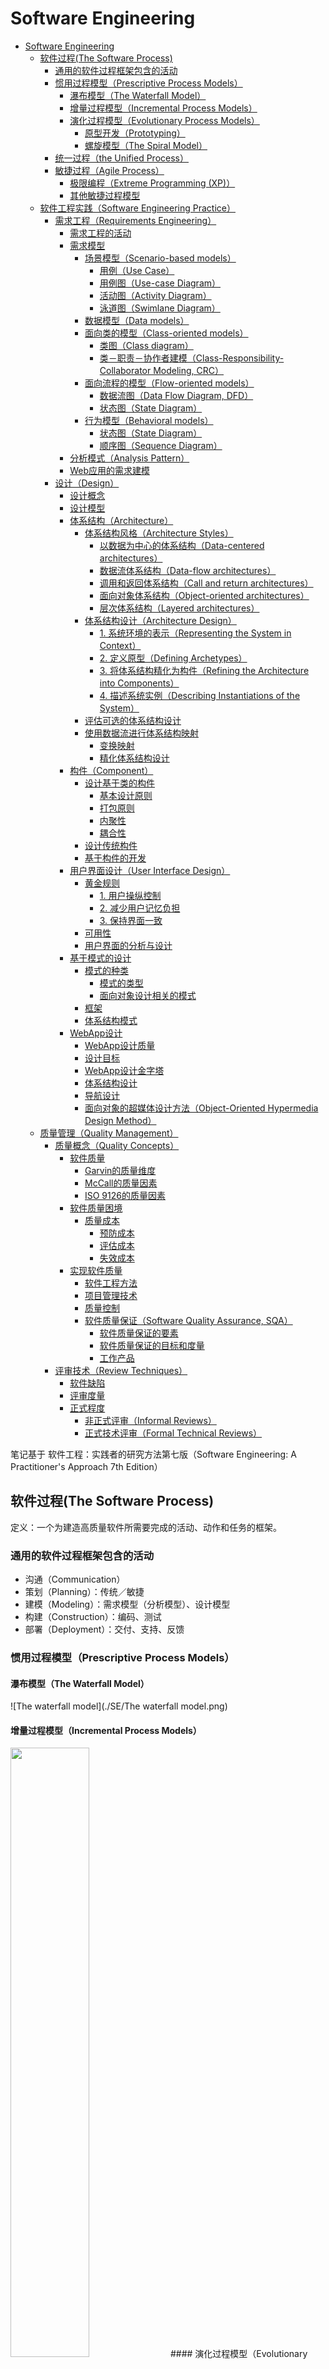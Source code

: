 # Software Engineering

* [Software Engineering](#software-engineering)
  * [软件过程(The Software Process)](#%E8%BD%AF%E4%BB%B6%E8%BF%87%E7%A8%8Bthe-software-process)
    * [通用的软件过程框架包含的活动](#%E9%80%9A%E7%94%A8%E7%9A%84%E8%BD%AF%E4%BB%B6%E8%BF%87%E7%A8%8B%E6%A1%86%E6%9E%B6%E5%8C%85%E5%90%AB%E7%9A%84%E6%B4%BB%E5%8A%A8)
    * [惯用过程模型（Prescriptive Process Models）](#%E6%83%AF%E7%94%A8%E8%BF%87%E7%A8%8B%E6%A8%A1%E5%9E%8Bprescriptive-process-models)
      * [瀑布模型（The Waterfall Model）](#%E7%80%91%E5%B8%83%E6%A8%A1%E5%9E%8Bthe-waterfall-model)
      * [增量过程模型（Incremental Process Models）](#%E5%A2%9E%E9%87%8F%E8%BF%87%E7%A8%8B%E6%A8%A1%E5%9E%8Bincremental-process-models)
      * [演化过程模型（Evolutionary Process Models）](#%E6%BC%94%E5%8C%96%E8%BF%87%E7%A8%8B%E6%A8%A1%E5%9E%8Bevolutionary-process-models)
        * [原型开发（Prototyping）](#%E5%8E%9F%E5%9E%8B%E5%BC%80%E5%8F%91prototyping)
        * [螺旋模型（The Spiral Model）](#%E8%9E%BA%E6%97%8B%E6%A8%A1%E5%9E%8Bthe-spiral-model)
    * [统一过程（the Unified Process）](#%E7%BB%9F%E4%B8%80%E8%BF%87%E7%A8%8Bthe-unified-process)
    * [敏捷过程（Agile Process）](#%E6%95%8F%E6%8D%B7%E8%BF%87%E7%A8%8Bagile-process)
      * [极限编程（Extreme Programming (XP)）](#%E6%9E%81%E9%99%90%E7%BC%96%E7%A8%8Bextreme-programming-xp)
      * [其他敏捷过程模型](#%E5%85%B6%E4%BB%96%E6%95%8F%E6%8D%B7%E8%BF%87%E7%A8%8B%E6%A8%A1%E5%9E%8B)
  * [软件工程实践（Software Engineering Practice）](#%E8%BD%AF%E4%BB%B6%E5%B7%A5%E7%A8%8B%E5%AE%9E%E8%B7%B5software-engineering-practice)
    * [需求工程（Requirements Engineering）](#%E9%9C%80%E6%B1%82%E5%B7%A5%E7%A8%8Brequirements-engineering)
      * [需求工程的活动](#%E9%9C%80%E6%B1%82%E5%B7%A5%E7%A8%8B%E7%9A%84%E6%B4%BB%E5%8A%A8)
      * [需求模型](#%E9%9C%80%E6%B1%82%E6%A8%A1%E5%9E%8B)
        * [场景模型（Scenario\-based models）](#%E5%9C%BA%E6%99%AF%E6%A8%A1%E5%9E%8Bscenario-based-models)
          * [用例（Use Case）](#%E7%94%A8%E4%BE%8Buse-case)
          * [用例图（Use\-case Diagram）](#%E7%94%A8%E4%BE%8B%E5%9B%BEuse-case-diagram)
          * [活动图（Activity Diagram）](#%E6%B4%BB%E5%8A%A8%E5%9B%BEactivity-diagram)
          * [泳道图（Swimlane Diagram）](#%E6%B3%B3%E9%81%93%E5%9B%BEswimlane-diagram)
        * [数据模型（Data models）](#%E6%95%B0%E6%8D%AE%E6%A8%A1%E5%9E%8Bdata-models)
        * [面向类的模型（Class\-oriented models）](#%E9%9D%A2%E5%90%91%E7%B1%BB%E7%9A%84%E6%A8%A1%E5%9E%8Bclass-oriented-models)
          * [类图（Class diagram）](#%E7%B1%BB%E5%9B%BEclass-diagram)
          * [类－职责－协作者建模（Class\-Responsibility\-Collaborator Modeling, CRC）](#%E7%B1%BB%E8%81%8C%E8%B4%A3%E5%8D%8F%E4%BD%9C%E8%80%85%E5%BB%BA%E6%A8%A1class-responsibility-collaborator-modeling-crc)
        * [面向流程的模型（Flow\-oriented models）](#%E9%9D%A2%E5%90%91%E6%B5%81%E7%A8%8B%E7%9A%84%E6%A8%A1%E5%9E%8Bflow-oriented-models)
          * [数据流图（Data Flow Diagram, DFD）](#%E6%95%B0%E6%8D%AE%E6%B5%81%E5%9B%BEdata-flow-diagram-dfd)
          * [状态图（State Diagram）](#%E7%8A%B6%E6%80%81%E5%9B%BEstate-diagram)
        * [行为模型（Behavioral models）](#%E8%A1%8C%E4%B8%BA%E6%A8%A1%E5%9E%8Bbehavioral-models)
          * [状态图（State Diagram）](#%E7%8A%B6%E6%80%81%E5%9B%BEstate-diagram-1)
          * [顺序图（Sequence Diagram）](#%E9%A1%BA%E5%BA%8F%E5%9B%BEsequence-diagram)
      * [分析模式（Analysis Pattern）](#%E5%88%86%E6%9E%90%E6%A8%A1%E5%BC%8Fanalysis-pattern)
      * [Web应用的需求建模](#web%E5%BA%94%E7%94%A8%E7%9A%84%E9%9C%80%E6%B1%82%E5%BB%BA%E6%A8%A1)
    * [设计（Design）](#%E8%AE%BE%E8%AE%A1design)
      * [设计概念](#%E8%AE%BE%E8%AE%A1%E6%A6%82%E5%BF%B5)
      * [设计模型](#%E8%AE%BE%E8%AE%A1%E6%A8%A1%E5%9E%8B)
      * [体系结构（Architecture）](#%E4%BD%93%E7%B3%BB%E7%BB%93%E6%9E%84architecture)
        * [体系结构风格（Architecture Styles）](#%E4%BD%93%E7%B3%BB%E7%BB%93%E6%9E%84%E9%A3%8E%E6%A0%BCarchitecture-styles)
          * [以数据为中心的体系结构（Data\-centered architectures）](#%E4%BB%A5%E6%95%B0%E6%8D%AE%E4%B8%BA%E4%B8%AD%E5%BF%83%E7%9A%84%E4%BD%93%E7%B3%BB%E7%BB%93%E6%9E%84data-centered-architectures)
          * [数据流体系结构（Data\-flow architectures）](#%E6%95%B0%E6%8D%AE%E6%B5%81%E4%BD%93%E7%B3%BB%E7%BB%93%E6%9E%84data-flow-architectures)
          * [调用和返回体系结构（Call and return architectures）](#%E8%B0%83%E7%94%A8%E5%92%8C%E8%BF%94%E5%9B%9E%E4%BD%93%E7%B3%BB%E7%BB%93%E6%9E%84call-and-return-architectures)
          * [面向对象体系结构（Object\-oriented architectures）](#%E9%9D%A2%E5%90%91%E5%AF%B9%E8%B1%A1%E4%BD%93%E7%B3%BB%E7%BB%93%E6%9E%84object-oriented-architectures)
          * [层次体系结构（Layered architectures）](#%E5%B1%82%E6%AC%A1%E4%BD%93%E7%B3%BB%E7%BB%93%E6%9E%84layered-architectures)
        * [体系结构设计（Architecture Design）](#%E4%BD%93%E7%B3%BB%E7%BB%93%E6%9E%84%E8%AE%BE%E8%AE%A1architecture-design)
          * [1\. 系统环境的表示（Representing the System in Context）](#1-%E7%B3%BB%E7%BB%9F%E7%8E%AF%E5%A2%83%E7%9A%84%E8%A1%A8%E7%A4%BArepresenting-the-system-in-context)
          * [2\. 定义原型（Defining Archetypes）](#2-%E5%AE%9A%E4%B9%89%E5%8E%9F%E5%9E%8Bdefining-archetypes)
          * [3\. 将体系结构精化为构件（Refining the Architecture into Components）](#3-%E5%B0%86%E4%BD%93%E7%B3%BB%E7%BB%93%E6%9E%84%E7%B2%BE%E5%8C%96%E4%B8%BA%E6%9E%84%E4%BB%B6refining-the-architecture-into-components)
          * [4\. 描述系统实例（Describing Instantiations of the System）](#4-%E6%8F%8F%E8%BF%B0%E7%B3%BB%E7%BB%9F%E5%AE%9E%E4%BE%8Bdescribing-instantiations-of-the-system)
        * [评估可选的体系结构设计](#%E8%AF%84%E4%BC%B0%E5%8F%AF%E9%80%89%E7%9A%84%E4%BD%93%E7%B3%BB%E7%BB%93%E6%9E%84%E8%AE%BE%E8%AE%A1)
        * [使用数据流进行体系结构映射](#%E4%BD%BF%E7%94%A8%E6%95%B0%E6%8D%AE%E6%B5%81%E8%BF%9B%E8%A1%8C%E4%BD%93%E7%B3%BB%E7%BB%93%E6%9E%84%E6%98%A0%E5%B0%84)
          * [变换映射](#%E5%8F%98%E6%8D%A2%E6%98%A0%E5%B0%84)
          * [精化体系结构设计](#%E7%B2%BE%E5%8C%96%E4%BD%93%E7%B3%BB%E7%BB%93%E6%9E%84%E8%AE%BE%E8%AE%A1)
      * [构件（Component）](#%E6%9E%84%E4%BB%B6component)
        * [设计基于类的构件](#%E8%AE%BE%E8%AE%A1%E5%9F%BA%E4%BA%8E%E7%B1%BB%E7%9A%84%E6%9E%84%E4%BB%B6)
          * [基本设计原则](#%E5%9F%BA%E6%9C%AC%E8%AE%BE%E8%AE%A1%E5%8E%9F%E5%88%99)
          * [打包原则](#%E6%89%93%E5%8C%85%E5%8E%9F%E5%88%99)
          * [内聚性](#%E5%86%85%E8%81%9A%E6%80%A7)
          * [耦合性](#%E8%80%A6%E5%90%88%E6%80%A7)
        * [设计传统构件](#%E8%AE%BE%E8%AE%A1%E4%BC%A0%E7%BB%9F%E6%9E%84%E4%BB%B6)
        * [基于构件的开发](#%E5%9F%BA%E4%BA%8E%E6%9E%84%E4%BB%B6%E7%9A%84%E5%BC%80%E5%8F%91)
      * [用户界面设计（User Interface Design）](#%E7%94%A8%E6%88%B7%E7%95%8C%E9%9D%A2%E8%AE%BE%E8%AE%A1user-interface-design)
        * [黄金规则](#%E9%BB%84%E9%87%91%E8%A7%84%E5%88%99)
          * [1\. 用户操纵控制](#1-%E7%94%A8%E6%88%B7%E6%93%8D%E7%BA%B5%E6%8E%A7%E5%88%B6)
          * [2\. 减少用户记忆负担](#2-%E5%87%8F%E5%B0%91%E7%94%A8%E6%88%B7%E8%AE%B0%E5%BF%86%E8%B4%9F%E6%8B%85)
          * [3\. 保持界面一致](#3-%E4%BF%9D%E6%8C%81%E7%95%8C%E9%9D%A2%E4%B8%80%E8%87%B4)
        * [可用性](#%E5%8F%AF%E7%94%A8%E6%80%A7)
        * [用户界面的分析与设计](#%E7%94%A8%E6%88%B7%E7%95%8C%E9%9D%A2%E7%9A%84%E5%88%86%E6%9E%90%E4%B8%8E%E8%AE%BE%E8%AE%A1)
      * [基于模式的设计](#%E5%9F%BA%E4%BA%8E%E6%A8%A1%E5%BC%8F%E7%9A%84%E8%AE%BE%E8%AE%A1)
        * [模式的种类](#%E6%A8%A1%E5%BC%8F%E7%9A%84%E7%A7%8D%E7%B1%BB)
          * [模式的类型](#%E6%A8%A1%E5%BC%8F%E7%9A%84%E7%B1%BB%E5%9E%8B)
          * [面向对象设计相关的模式](#%E9%9D%A2%E5%90%91%E5%AF%B9%E8%B1%A1%E8%AE%BE%E8%AE%A1%E7%9B%B8%E5%85%B3%E7%9A%84%E6%A8%A1%E5%BC%8F)
        * [框架](#%E6%A1%86%E6%9E%B6)
        * [体系结构模式](#%E4%BD%93%E7%B3%BB%E7%BB%93%E6%9E%84%E6%A8%A1%E5%BC%8F)
      * [WebApp设计](#webapp%E8%AE%BE%E8%AE%A1)
        * [WebApp设计质量](#webapp%E8%AE%BE%E8%AE%A1%E8%B4%A8%E9%87%8F)
        * [设计目标](#%E8%AE%BE%E8%AE%A1%E7%9B%AE%E6%A0%87)
        * [WebApp设计金字塔](#webapp%E8%AE%BE%E8%AE%A1%E9%87%91%E5%AD%97%E5%A1%94)
        * [体系结构设计](#%E4%BD%93%E7%B3%BB%E7%BB%93%E6%9E%84%E8%AE%BE%E8%AE%A1)
        * [导航设计](#%E5%AF%BC%E8%88%AA%E8%AE%BE%E8%AE%A1)
        * [面向对象的超媒体设计方法（Object\-Oriented Hypermedia Design Method）](#%E9%9D%A2%E5%90%91%E5%AF%B9%E8%B1%A1%E7%9A%84%E8%B6%85%E5%AA%92%E4%BD%93%E8%AE%BE%E8%AE%A1%E6%96%B9%E6%B3%95object-oriented-hypermedia-design-method)
  * [质量管理（Quality Management）](#%E8%B4%A8%E9%87%8F%E7%AE%A1%E7%90%86quality-management)
    * [质量概念（Quality Concepts）](#%E8%B4%A8%E9%87%8F%E6%A6%82%E5%BF%B5quality-concepts)
      * [软件质量](#%E8%BD%AF%E4%BB%B6%E8%B4%A8%E9%87%8F)
        * [Garvin的质量维度](#garvin%E7%9A%84%E8%B4%A8%E9%87%8F%E7%BB%B4%E5%BA%A6)
        * [McCall的质量因素](#mccall%E7%9A%84%E8%B4%A8%E9%87%8F%E5%9B%A0%E7%B4%A0)
        * [ISO 9126的质量因素](#iso-9126%E7%9A%84%E8%B4%A8%E9%87%8F%E5%9B%A0%E7%B4%A0)
      * [软件质量困境](#%E8%BD%AF%E4%BB%B6%E8%B4%A8%E9%87%8F%E5%9B%B0%E5%A2%83)
        * [质量成本](#%E8%B4%A8%E9%87%8F%E6%88%90%E6%9C%AC)
          * [预防成本](#%E9%A2%84%E9%98%B2%E6%88%90%E6%9C%AC)
          * [评估成本](#%E8%AF%84%E4%BC%B0%E6%88%90%E6%9C%AC)
          * [失效成本](#%E5%A4%B1%E6%95%88%E6%88%90%E6%9C%AC)
      * [实现软件质量](#%E5%AE%9E%E7%8E%B0%E8%BD%AF%E4%BB%B6%E8%B4%A8%E9%87%8F)
        * [软件工程方法](#%E8%BD%AF%E4%BB%B6%E5%B7%A5%E7%A8%8B%E6%96%B9%E6%B3%95)
        * [项目管理技术](#%E9%A1%B9%E7%9B%AE%E7%AE%A1%E7%90%86%E6%8A%80%E6%9C%AF)
        * [质量控制](#%E8%B4%A8%E9%87%8F%E6%8E%A7%E5%88%B6)
        * [软件质量保证（Software Quality Assurance, SQA）](#%E8%BD%AF%E4%BB%B6%E8%B4%A8%E9%87%8F%E4%BF%9D%E8%AF%81software-quality-assurance-sqa)
          * [软件质量保证的要素](#%E8%BD%AF%E4%BB%B6%E8%B4%A8%E9%87%8F%E4%BF%9D%E8%AF%81%E7%9A%84%E8%A6%81%E7%B4%A0)
          * [软件质量保证的目标和度量](#%E8%BD%AF%E4%BB%B6%E8%B4%A8%E9%87%8F%E4%BF%9D%E8%AF%81%E7%9A%84%E7%9B%AE%E6%A0%87%E5%92%8C%E5%BA%A6%E9%87%8F)
          * [工作产品](#%E5%B7%A5%E4%BD%9C%E4%BA%A7%E5%93%81)
    * [评审技术（Review Techniques）](#%E8%AF%84%E5%AE%A1%E6%8A%80%E6%9C%AFreview-techniques)
      * [软件缺陷](#%E8%BD%AF%E4%BB%B6%E7%BC%BA%E9%99%B7)
      * [评审度量](#%E8%AF%84%E5%AE%A1%E5%BA%A6%E9%87%8F)
      * [正式程度](#%E6%AD%A3%E5%BC%8F%E7%A8%8B%E5%BA%A6)
        * [非正式评审（Informal Reviews）](#%E9%9D%9E%E6%AD%A3%E5%BC%8F%E8%AF%84%E5%AE%A1informal-reviews)
        * [正式技术评审（Formal Technical Reviews）](#%E6%AD%A3%E5%BC%8F%E6%8A%80%E6%9C%AF%E8%AF%84%E5%AE%A1formal-technical-reviews)

笔记基于 软件工程：实践者的研究方法第七版（Software Engineering: A Practitioner's Approach 7th Edition）
## 软件过程(The Software Process)
定义：一个为建造高质量软件所需要完成的活动、动作和任务的框架。

### 通用的软件过程框架包含的活动
- 沟通（Communication）
- 策划（Planning）：传统／敏捷
- 建模（Modeling）：需求模型（分析模型）、设计模型
- 构建（Construction）：编码、测试
- 部署（Deployment）：交付、支持、反馈

### 惯用过程模型（Prescriptive Process Models）
#### 瀑布模型（The Waterfall Model）
![The waterfall model](./SE/The waterfall model.png)
#### 增量过程模型（Incremental Process Models）
<img src="./SE/The incremental model.png" width="50%" height="50%" />
#### 演化过程模型（Evolutionary Process Models）
##### 原型开发（Prototyping）
<img src="./SE/The prototyping paradigm.png" width="40%" height="40%" />
##### 螺旋模型（The Spiral Model）
<img src="./SE/The spiral model.png" width="50%" height="50%" />

### 统一过程（the Unified Process）
<img src="./SE/the Unified Process.png" width="40%" height="40%" />

### 敏捷过程（Agile Process）
#### 极限编程（Extreme Programming (XP)）
<img src="./SE/The Extreme Programming process.png" width="50%" height="50%" />
#### 其他敏捷过程模型
- 自适应软件开发（Adaptive Software Development (ASD)）
- Scrum
- 动态系统开发方法（Dynamic Systems Development Method (DSDM)）
- Crystal
- 特征驱动开发（Feature Driven Development (FDD)）
- 精益软件开发（Lean Software Development (LSD)）
- 敏捷建模（Agile Modeling (AM)）
- 敏捷统一过程（Agile Unified Process (AUP)）

## 软件工程实践（Software Engineering Practice）
定义：实践就是软件工程师每天使用的概念、原则、方法和开发工具的集合。

### 需求工程（Requirements Engineering）
定义：致力于不断理解需求的大量任务和工作

#### 需求工程的活动
- 起始（Inception）
- 导出（Elicitation）
- 精化（Elaboration）
- 协商（Negotiation）
- 规格说明（Specification）
- 确认（Validation）
- 管理（Requirements management）

#### 需求模型
分析建模（requirements modeling）：结构化分析（structured analysis）、面向对象分析（object-oriented analysis）
##### 场景模型（Scenario-based models）
###### 用例（Use Case）
<img src="./SE/Formal Use Case.png" width="75%" height="75%" />
###### 用例图（Use-case Diagram）
<img src="./SE/Use-case Diagram.png" width="33%" height="33%" />
###### 活动图（Activity Diagram）
<img src="./SE/Activity Diagram.png" width="50%" height="50%" />
###### 泳道图（Swimlane Diagram）
<img src="./SE/Swimlane Diagram.png" width="60%" height="60%" />
##### 数据模型（Data models）
实体－关系图（Entity-Relationship Diagrams）
##### 面向类的模型（Class-oriented models）
###### 类图（Class diagram）
<img src="./SE/Class Diagram.png" width="50%" height="50%" />
###### 类－职责－协作者建模（Class-Responsibility-Collaborator Modeling, CRC）
<img src="./SE/CRC.png" width="50%" height="50%" />
##### 面向流程的模型（Flow-oriented models）
###### 数据流图（Data Flow Diagram, DFD）
- Context-level DFD for the SafeHome security function

<img src="./SE/Context-level DFD.png" width="50%" height="50%" />
- Level 1 DFD for the SafeHome security function

<img src="./SE/Level 1 DFD.png" width="50%" height="50%" />
- Level 2 DFD that refines the monitor sensors process

<img src="./SE/Level 2 DFD.png" width="50%" height="50%" />

###### 状态图（State Diagram）
<img src="./SE/State Diagram1.png" width="50%" height="50%" />
##### 行为模型（Behavioral models）
###### 状态图（State Diagram）
<img src="./SE/State Diagram2.png" width="50%" height="50%" />
###### 顺序图（Sequence Diagram）
<img src="./SE/Sequence Diagram.png" width="75%" height="75%" />

#### 分析模式（Analysis Pattern）
定义：分析模式在特定应用领域内提供了一些解决方案（如类、功能、行为），在为许多应用项目建模时可以重复使用。
如：执行期－传感器（Actuator-Sensor）

#### Web应用的需求建模
内容模型、交互模型（用例、顺序图、状态图、用户界面原型）、功能模型（用例、活动图）、导航模型、配置模型（部署图）

### 设计（Design）
定义：软件设计包括一系列原理、概念和实践，可以指导高质量的系统或产品开发。
<img src="./SE/Requirements Model & Design Model.png" width="75%" height="75%" />

#### 设计概念
- 抽象（Abstraction）:过程抽象、数据抽象
- 体系结构（Architecture）
- 模式（Patterns）
- 关注点分离（Separation of Concerns）
- 模块化（Modularity）
- 信息隐蔽（Information Hiding）
- 功能独立（Functional Independence）：内聚性（cohesion，某个模块相关功能的强度）、耦合性（coupling，模块间的相互依赖性）
- 求精（Refinement）：细化
- 方面（Aspects）：横切系统需求方面的考虑；一个方面即一个模块
- 重构（Refactoring）
- 面向对象的设计概念（Object-Oriented Design Concepts）
- 设计类（Design Classes）：用户接口类（User interface classes）、业务域类（Business domain classes）、过程类（Process classes）、持久类（Persistent classes）、系统类（System classes）；完整性与充分性、原始性、高内聚性、低耦合性

#### 设计模型
<img src="./SE/Dimensions of the design model.png" width="90%" height="90%" />
- 数据设计元素
- 体系结构设计元素：来自于应用域（application domain）、需求模型和模式与风格的分类（available catalogs for patterns and styles）
- 接口设计元素：用户界面（user interface）；和其他系统、设备、网络或其他信息生成者或使用者的外部接口；各种设计构件之间的内部接口
- 构件级设计元素
- 部署级设计元素

#### 体系结构（Architecture）
定义：程序或计算系统的软件体系结构是指系统的一个或者多个结构，它包括软件构件、构件的外部可见属性以及它们之间的相互关系。
##### 体系结构风格（Architecture Styles）
###### 以数据为中心的体系结构（Data-centered architectures）
<img src="./SE/Data-centered architecture.png" width="50%" height="50%" />
###### 数据流体系结构（Data-flow architectures）
<img src="./SE/Data-flow architectures.png" width="50%" height="50%" />
###### 调用和返回体系结构（Call and return architectures）
主程序／子程序体系结构（Main program/subprogram architecture）
<img src="./SE/Main program_subprogram architecture.png" width="50%" height="50%" />
###### 面向对象体系结构（Object-oriented architectures）
###### 层次体系结构（Layered architectures）
<img src="./SE/Layered architecture.png" width="36%" height="36%" />
##### 体系结构设计（Architecture Design）
###### 1. 系统环境的表示（Representing the System in Context）
体系结构环境图（Architectural Context Diagram, ACD）

<img src="./SE/Architectural Context Diagram.png" width="50%" height="50%" />

###### 2. 定义原型（Defining Archetypes）
**结点**：表示住宅安全功能的输入和输出元素的内聚集合，例如，结点可能由如下元素构成：（1）各种传感器；（2）多种警报（输出）指示器</br>
**探测器**：对所有为目标系统提供信息的传感设备的抽象。</br>
**指示器**：表示所有指示警报条件发生的报警机械装置（例如：警报汽笛、闪灯、响铃）的抽象。</br>
**控制器**：对允许结点发出警报或者撤销警报的机械装置的抽象。如果控制器安装在网上，那么它们应该具有相互通信的能力。</br>
<img src="./SE/Archetypes.png" width="33%" height="33%" />

###### 3. 将体系结构精化为构件（Refining the Architecture into Components）
Overall architectural structure for SafeHome with top-level components
<img src="./SE/Overall architectural structure.png" width="66%" height="66%" />

###### 4. 描述系统实例（Describing Instantiations of the System）
An instantiation of the security function with component elaboration
<img src="./SE/Component Elaboration.png" width="66%" height="66%" />

##### 评估可选的体系结构设计
- 体系结构权衡分析方法（Architecture Trade-Off Analysis Method, ATAM）
- 体系结构复杂性：共享依赖、流依赖、约束依赖
- 体系结构描述语言（Architectural Description Language, ADL）

##### 使用数据流进行体系结构映射
结构设计：从数据流图到软件体系结构的映射

1. 建立信息流的类型（the type of information flow is established）
2. 标注流的边界（flow boundaries are indicated）
3. 将DFD映射到程序结构（the DFD is mapped into the program structure）
4. 定义控制层级（control hierarchy is defined）
5. 使用设计度量和启发式精化产生的结果（the resultant structure is refined using design measures and heuristics）
6. 求精并细化体系结构描述（the architectural description is refined and elaborated）

###### 变换映射
**步骤1：评审基本系统模型**</br>
<img src="./SE/Fundamental System Model.png" width="50%" height="50%" />

**步骤2：评审和精化软件的数据流图**</br>
<img src="./SE/Refined System Model.png" width="50%" height="50%" />

**步骤3：确认DFD是否含有变换流或事物流特征**</br>
**步骤4：通过确定输入和输出流的边界，分离出变换中心**</br>
**步骤5：完成“第一级分解”**</br>
<img src="./SE/First-level Factoring.png" width="36%" height="36%" />

**步骤6：完成“第二级分解”**</br>
<img src="./SE/Second-level Factoring.png" width="45%" height="45%" />

**步骤7：使用提高软件质量的设计启发式方法，精化第一次迭代得到的体系结构**</br>
<img src="./SE/First-iteration Structure.png" width="50%" height="50%" />

###### 精化体系结构设计
<img src="./SE/Refined Program Structure.png" width="50%" height="50%" />

#### 构件（Component）
定义：系统中模块化的、可部署的和可替换的部件，该部件封装了实现并暴露一组接口。
- 在面向对象的软件工程环境中，构件包括一组协作的类；注重细化来自于问题域和基础设施域的设计类。
- 在传统软件工程环境中，一个构件就是程序的一个功能要素；注重细化控制模块、问题域模块和基础设施模块
- 在从过程视角考虑时，构件设计采用可复用的软件构件和设计模式

##### 设计基于类的构件
###### 基本设计原则
- 开闭原则（The Open-Closed Principle (OCP)）：模块应该对外延具有开放性，对修改具有封闭性
- Liskov替换原则（The Liskov Substitution Principle (LSP)）：子类可以替换它们的基类
- 依赖倒置原则（Dependency Inversion Principle (DIP)）：依赖于抽象，而非具体实现
- 接口分离原则（The Interface Segregation Principle (ISP)）：多个客户专用接口比一个通用接口要好

###### 打包原则
- 发布复用等价性原则（The Release Reuse Equivalency Principle (REP)）：复用的粒度就是发布的粒度
- 共同封装原则（The Common Closure Principle (CCP)）：一同变更的类应该合在一起；类应该根据其内聚性进行打包
- 共同复用原则（The Common Reuse Principle (CRP)）：不能一起复用的类不能被分到一组

###### 内聚性
- 功能内聚：通过操作来体现
- 分层内聚：由包、构件和类来体现
- 通信内聚：访问相同数据的所有操作被定义在一个类中

###### 耦合性
- 内容耦合：一个构件修改其他构件的内部数据
- 共用耦合：大量的构件都要使用同一个全局变量
- 控制耦合：操作A调用操作B，并且向B传递控制标记
- 标记耦合：类B被声明为类A某一操作中的一个参数类型
- 数据耦合：操作需要传递长串的数据参数
- 例程调用耦合：一个操作调用另外一个操作
- 类型使用耦合：构件A使用了在构件B中定义的一个数据类型
- 包含或者导入耦合：构件A引入或者包含一个构件B的包或者内容
- 外部耦合：一个构件和基础设施构件进行通信和协作

##### 设计传统构件
- 图形化设计表示：流程图
- 表格式设计表示
- 程序设计语言（伪代码）

##### 基于构件的开发
基于构件的软件工程（Component-based software engineering (CBSE)）：强调使用可复用的软件构件来设计与构造计算机系统的过程。
CBSE成功的一些关键因素：
- 领域工程：在特定的应用领域识别、构造、分类和传播一组软件构件
- 构件合格性检验、适应性修改与组合
- 复用的分析与设计
- 构件的分类与检索

#### 用户界面设计（User Interface Design）
##### 黄金规则
###### 1. 用户操纵控制
- 以不强迫用户进入不必要的或不希望的动作的方式来定义交互模式
- 提供灵活的交互（多种交互机制）
- 允许用户交互被中断和撤销
- 当技能级别增长时可以使交互流线化并允许定制交互（“宏”）
- 使用户与内部技术细节隔离开来
- 设计应允许用户与出现在屏幕上的对象直接交互

###### 2. 减少用户记忆负担
- 减少对短期记忆的要求
- 建立有意义的缺省
- 定义直观的快捷方式（快捷键）
- 界面的视觉布局应该基于真实世界的象征
- 以不断进展的方式揭示信息（抽象层次）

###### 3. 保持界面一致
- 允许用户将当前任务放入有意义的环境中
- 在应用系统家族内保持一致性
- 如果过去的交互模型已经建立起了用户期望，除非有不得已的理由，否则不要改变它（包括快捷键）

##### 可用性
定义：可用性是一种衡量计算机系统好坏的度量……便于学习；帮助初学者记住他们已经学到的东西；降低犯错的可能；使得用户更加有效率；并且使得他们对系统感到满意

##### 用户界面的分析与设计
- 模型：（软件）工程师建立用户模型；软件工程师创建设计模型；最终用户的心理模型或系统感觉；系统的实现者创建实现模型。界面设计人员的任务就是消解这些模型之间的差距。
- 过程（迭代）：1. 界面分析和建模；2. 界面设计；3. 界面构造；4. 界面确认
- 设计问题：系统响应时间（时间长度和可变性）、帮助设施、错误处理、菜单和命令标记、可访问性、国际化

#### 基于模式的设计
定义：表示特定上下文、问题和解决方案三者之间关系的三部规则
##### 模式的种类
###### 模式的类型
- 体系结构模式描述了很多可以用结构化方法解决的设计问题
- 数据模式描述了重现的面向数据的问题以及用来解决这些问题的数据建模解决方案
- 构件模式涉及与开发子系统和构件相关的问题、它们之间相互通信的方式以及它们在一个较大的体系结构中的位置
- 界面设计模式描述公共用户界面问题及具有影响因素（包括最终用户的具体特征）的解决方案
- Web应用模式解决构建Web应用时遇到的问题，而且往往包括很多前面提到的一些其他模式

###### 面向对象设计相关的模式
**创建型模式**<br>
- **抽象工厂模式**：集中决定实例化什么工厂
- **工厂方法模式**：集中创建某一特定类型的对象，并从几种实现中选择其中的一种
- **生成器模式**：将一个复杂对象的构建与其表示相分离，使得同样的构件过程可以创建不同的表示
- **原型模式**：对给定的应用程序，如果用标准方法（例如，使用"new"关键字）创建新对象的固有成本过于昂贵时，就使用原型模式
- **单例模式**：限制类实例只有一个对象

**结构型模式**<br>
- **适配器模式**：将一个类的接口转换成客户希望的另外一个接口
- **聚集模式**：是组合模式的一个版本，采用将孩子聚集在一起的方法
- **桥接模式**：将抽象部分与它的实现部分分离，使两者可以独立地变化
- **复合模式**：一个具有同样接口的处理对象的树结构的模式
- **容器模式**：创建对象的唯一目的就是装载其他对象并管理它们
- **代理模式**：一个类的作用是作为另一个类的接口
- **管道和过滤器**：是一个过程链，每个过程的输出是下一个过程的输入

**行为型模式**<br>
- **责任链模式**：对命令对象进行处理，或者通过逻辑包含的处理对象传递给其他对象进行处理
- **命令模式**：命令对象把行为和参数封装起来
- **事件监听器**：把数据分配给对象，这些对象已经注册使之接收数据
- **解释器模式**：实现一种特殊的计算机语言，以迅速解决一组特定的问题
- **迭代器模式**：迭代器用于按顺序访问一个聚集对象中的元素，而不必暴露其底层表示
- **中介者模式**：对于子系统中的一组接口，提供一个统一的接口
- **访问者模式**：将算法从一个对象中分离出来的方法
- **单层访问者模式**：对于分配的访问者，优化其实现。优化实现只使用一次，然后删掉。
- **层次访问者模式**：提供一种方法，访问层次数据结构（例如，树）上的每个节点

##### 框架
定义：与实现相关的架构基础设施<br>
框架和设计模式的区别：<br>
- 设计模式比框架更抽象。框架可以用代码表示出来，但只有模式的举例才可以用代码表示出来。
- 设计模式是比框架更小的体系结构元素。一个典型的框架包括一些设计模式，而设计模式却不包括框架。
- 对设计模式的研究要比框架少。框架总是有特定的应用领域。与此相反，设计模式几乎可以用在任何类型的应用问题中。

##### 体系结构模式
- 访问控制：在很多情况下对于由某应用系统所提交的数据、特征及功能的访问要受限于一些特定的最终用户
- 并发性：很多应用程序必须以模拟并行的方式来处理多任务
    - 操作系统进程管理（OperatingSystemProcessManagement）
    - 任务调度（TaskScheduler）
- 分布性：分布性问题关系到在分布式环境中系统或系统内部件相互通信的方式
    - 代理模式（Broker Pattern）
- 持久性：如果数据在创建它的进程运行结束之后仍然要存在，则数据是持久的
    - 数据库管理系统（DatabaseManagementSystem）
    - 应用级持久性（Application Level Persistence）

#### WebApp设计
##### WebApp设计质量
可用性（Usability）、功能性、可靠性、效率、可维护性、安全性、可用性（Availability）、可伸缩性、投放市场时间
##### 设计目标
简单性、一致性、符合性、健壮性、导航性、视觉吸引、兼容性
##### WebApp设计金字塔
![Design pyramid for WebApps](./SE/Design pyramid for WebApps.png)
##### 体系结构设计
![WebApp MVC Architecture](./SE/WebApp MVC Architecture.png)
##### 导航设计
导航语义：导航语义单元（Navigation Semantic Unit, NSU）——导航路径、导航链接和节点<br>
导航语法：单独的导航链接；水平导航条；垂直导航条；标签；网站地图
##### 面向对象的超媒体设计方法（Object-Oriented Hypermedia Design Method）
![Summary of the OOHDM method](./SE/Summary of the OOHDM method.png)

## 质量管理（Quality Management）
### 质量概念（Quality Concepts）
用户满意度 ＝ 合格的产品 ＋ 好的质量 ＋ 按预算和进度安排交付
#### 软件质量
定义：在一定程度上应用有效的软件过程，创造有用的产品，为生产者和使用者提供明显的价值。
##### Garvin的质量维度
性能质量、特性质量、可靠性、符合型、耐久性、适用性、审美、感知
##### McCall的质量因素
![McCall’s software quality factors](./SE/McCall’s software quality factors.png)
##### ISO 9126的质量因素
- 功能性：适合性、准确性、互操作性、依从性、安全保密性
- 可靠性：成熟性、容错性、易恢复性
- 易用性：易理解性、易学习性、易操作性
- 效率：时间特性、资源利用特性
- 维护性：易分析性、易改变性、稳定性、易测试性
- 可移植性：适应性、易安装性、符合性、易替换性

#### 软件质量困境
##### 质量成本
###### 预防成本
- 计划和协调所有质量控制和质量保证所需管理活动的成本
- 为开发完整的需求模型和设计模型所增加的技术活动的成本
- 测试计划的成本
- 与这些活动有关的所有培训成本

###### 评估成本
- 对软件工程工作产品进行技术审查的成本
- 数据收集和度量估算的成本
- 测试和调试的成本

###### 失效成本
**内部失效成本**<br>
- 为纠正错误进行返工（修复）所需的成本
- 返工时无意中产生副作用，必须对副作用加以缓解而发生的成本
- 组织为评估失效的模型而收集质量数据，由此发生的相关成本

**外部失效成本**<br>
解决投诉、产品退货和更换、帮助作业支持、与保修工作相关的人力成本；不良的声誉和由此产生的业务损失

#### 实现软件质量
##### 软件工程方法
##### 项目管理技术
##### 质量控制
##### 软件质量保证（Software Quality Assurance, SQA）
###### 软件质量保证的要素
- 标准
- 评审和审核
- 测试
- 错误／缺陷的收集和分析
- 变更管理
- 教育
- 供应商管理
- 安全管理
- 安全
- 风险管理

###### 软件质量保证的目标和度量
![Software quality goals, attributes, and metrics](./SE/Software quality goals, attributes, and metrics.png)
###### 工作产品
在建模、编码阶段，主要的SQA工作产品是技术评审的输出；在测试阶段，主要的SQA工作产品是制定的测试计划和测试规程。

### 评审技术（Review Techniques）
#### 软件缺陷
- 错误（error）：软件交付给最终用户之前发现的质量问题
- 缺陷（defect）：软件交付给最终用户之后发现的质量问题

缺陷放大模型（Defect amplification model）<br>
![Defect amplification model](./SE/Defect amplification model.png)

有评审的缺陷放大<br>
![Defect amplification--reviews conducted](./SE/Defect amplification--reviews conducted.png)

#### 评审度量
进行评审需要的工作量、评审中发现的错误类型和严重程度
#### 正式程度
##### 非正式评审（Informal Reviews）
与同事就软件工程产品进行的简单桌面检查；以评审一个工作产品为目的的临时会议；结对编程评审（持续的桌面检查）
##### 正式技术评审（Formal Technical Reviews）
FTR包括走查（walkthrough）和审查（inspection）<br>
评审会议；评审报告和记录保存（建立跟踪规程）；样本驱动评审
